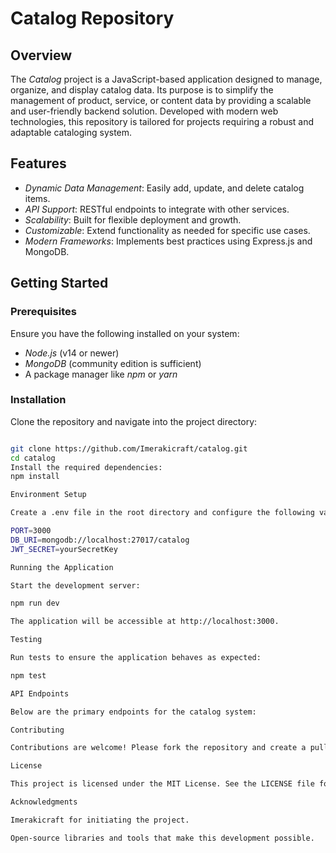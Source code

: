 # Catalog Repository

## Overview
The *Catalog* project is a JavaScript-based application designed to manage, organize, and display catalog data. Its purpose is to simplify the management of product, service, or content data by providing a scalable and user-friendly backend solution. Developed with modern web technologies, this repository is tailored for projects requiring a robust and adaptable cataloging system.

## Features
- *Dynamic Data Management*: Easily add, update, and delete catalog items.
- *API Support*: RESTful endpoints to integrate with other services.
- *Scalability*: Built for flexible deployment and growth.
- *Customizable*: Extend functionality as needed for specific use cases.
- *Modern Frameworks*: Implements best practices using Express.js and MongoDB.

## Getting Started

### Prerequisites
Ensure you have the following installed on your system:
- *Node.js* (v14 or newer)
- *MongoDB* (community edition is sufficient)
- A package manager like *npm* or *yarn*

### Installation
Clone the repository and navigate into the project directory:
```bash

git clone https://github.com/Imerakicraft/catalog.git
cd catalog
Install the required dependencies:
npm install

Environment Setup

Create a .env file in the root directory and configure the following variables:

PORT=3000
DB_URI=mongodb://localhost:27017/catalog
JWT_SECRET=yourSecretKey

Running the Application

Start the development server:

npm run dev

The application will be accessible at http://localhost:3000.

Testing

Run tests to ensure the application behaves as expected:

npm test

API Endpoints

Below are the primary endpoints for the catalog system:

Contributing

Contributions are welcome! Please fork the repository and create a pull request. Ensure that your code adheres to the existing style and includes relevant tests.

License

This project is licensed under the MIT License. See the LICENSE file for details.

Acknowledgments

Imerakicraft for initiating the project.

Open-source libraries and tools that make this development possible.
